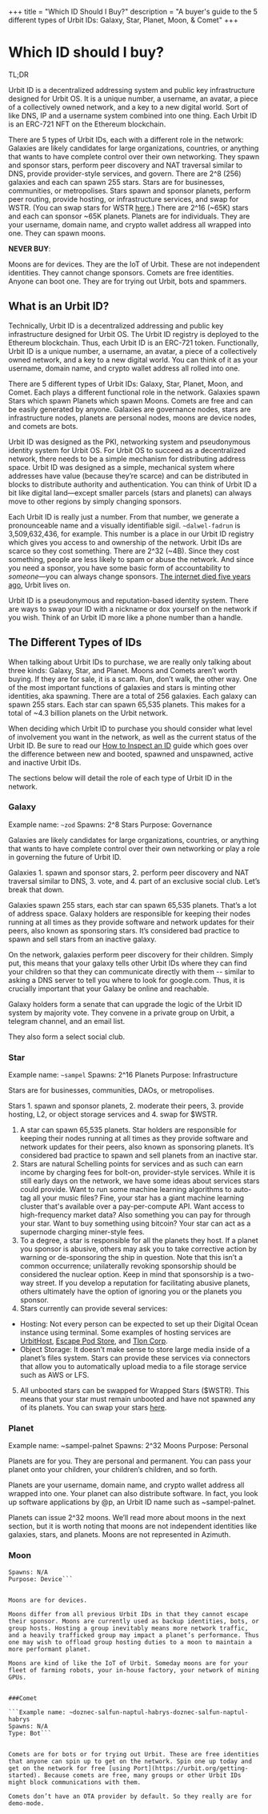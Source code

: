 +++
title = "Which ID Should I Buy?"
description = "A buyer's guide to the 5 different types of Urbit IDs: Galaxy, Star, Planet, Moon, & Comet"
+++


# Which ID should I buy?

TL;DR

Urbit ID is a decentralized addressing system and public key infrastructure designed for Urbit OS. It is a unique number, a username, an avatar, a piece of a collectively owned network, and a key to a new digital world. Sort of like DNS, IP and a username system combined into one thing. Each Urbit ID is an ERC-721 NFT on the Ethereum blockchain.

There are 5 types of Urbit IDs, each with a different role in the network:
Galaxies are likely candidates for large organizations, countries, or anything that wants to have complete control over their own networking. They spawn and sponsor stars, perform peer discovery and NAT traversal similar to DNS, provide provider-style services, and govern.  There are 2^8 (256) galaxies and each can spawn 255 stars.
Stars are for businesses, communities, or metropolises. Stars spawn and sponsor planets, perform peer routing, provide hosting, or infrastructure services, and swap for WSTR. (You can swap stars for WSTR [here](https://star.market/).) There are 2^16 (~65K) stars and each can sponsor ~65K planets.
Planets are for individuals. They are your username, domain name, and crypto wallet address all wrapped into one. They can spawn moons.

**NEVER BUY**:

Moons are for devices. They are the IoT of Urbit. These are not independent identities. They cannot change sponsors.
Comets are free identities. Anyone can boot one. They are for trying out Urbit, bots and spammers. 


## What is an Urbit ID?

Technically, Urbit ID is a decentralized addressing and public key infrastructure designed for Urbit OS. The Urbit ID registry is deployed to the Ethereum blockchain. Thus, each Urbit ID is an ERC-721 token. Functionally, Urbit ID is a unique number, a username, an avatar, a piece of a collectively owned network, and a key to a new digital world. You can think of it as your username, domain name, and crypto wallet address all rolled into one.

There are 5 different types of Urbit IDs: Galaxy, Star, Planet, Moon, and Comet. Each plays a different functional role in the network. Galaxies spawn Stars which spawn Planets which spawn Moons. Comets are free and can be easily generated by anyone. Galaxies are governance nodes, stars are infrastructure nodes, planets are personal nodes, moons are device nodes, and comets are bots.

Urbit ID was designed as the PKI, networking system and pseudonymous identity system for Urbit OS. For Urbit OS to succeed as a decentralized network, there needs to be a simple mechanism for distributing address space. Urbit ID was designed as a simple, mechanical system where addresses have value (because they’re scarce) and can be distributed in blocks to distribute authority and authentication. You can think of Urbit ID a bit like digital land—except smaller parcels (stars and planets) can always move to other regions by simply changing sponsors.

Each Urbit ID is really just a number. From that number, we generate a pronounceable name and a visually identifiable sigil. `~dalwel-fadrun` is 3,509,632,436, for example. This number is a place in our Urbit ID registry which gives you access to and ownership of the network. Urbit IDs are scarce so they cost something. There are 2^32 (~4B). Since they cost something, people are less likely to spam or abuse the network. And since you need a sponsor, you have some basic form of accountability to *someone*—you can always change sponsors. [The internet died five years ago](https://forum.agoraroad.com/index.php?threads/dead-internet-theory-most-of-the-internet-is-fake.3011/), Urbit lives on. 

Urbit ID is a pseudonymous and reputation-based identity system. There are ways to swap your ID with a nickname or dox yourself on the network if you wish. Think of an Urbit ID more like a phone number than a handle.





## The Different Types of IDs

When talking about Urbit IDs to purchase, we are really only talking about three kinds: Galaxy, Star, and Planet. Moons and Comets aren’t worth buying. If they are for sale, it is a scam. Run, don’t walk, the other way. One of the most important functions of galaxies and stars is minting other identities, aka spawning. There are a total of 256 galaxies. Each galaxy can spawn 255 stars. Each star can spawn 65,535 planets. This makes for a total of ~4.3 billion planets on the Urbit network. 

When deciding which Urbit ID to purchase you should consider what level of involvement you want in the network, as well as the current status of the Urbit ID. Be sure to read our [How to Inspect an ID](TODO) guide which goes over the difference between new and booted, spawned and unspawned, active and inactive Urbit IDs. 

The sections below will detail the role of each type of Urbit ID in the network.


### Galaxy

Example name: `~zod`
Spawns: 2^8 Stars
Purpose: Governance

Galaxies are likely candidates for large organizations, countries, or anything that wants to have complete control over their own networking or play a role in governing the future of Urbit ID.  

Galaxies 1. spawn and sponsor stars, 2. perform peer discovery and NAT traversal similar to DNS, 3. vote, and 4. part of an exclusive social club. Let’s break that down. 

Galaxies spawn 255 stars, each star can spawn 65,535 planets. That’s a lot of address space. Galaxy holders are responsible for keeping their nodes running at all times as they provide software and network updates for their peers, also known as sponsoring stars. It’s considered bad practice to spawn and sell stars from an inactive galaxy. 


On the network, galaxies perform peer discovery for their children. Simply put, this means that your galaxy tells other Urbit IDs where they can find your children so that they can communicate directly with them -- similar to asking a DNS server to tell you where to look for google.com. Thus, it is crucially important that your Galaxy be online and reachable.


Galaxy holders form a senate that can upgrade the logic of the Urbit ID system by majority vote. They convene in a private group on Urbit, a telegram channel, and an email list.


They also form a select social club.


### Star

Example name: `~sampel`
Spawns: 2^16 Planets
Purpose: Infrastructure

Stars are for businesses, communities, DAOs, or metropolises. 

Stars 1. spawn and sponsor planets, 2. moderate their peers, 3. provide hosting, L2, or object storage services and 4. swap for $WSTR.

1. A star can spawn 65,535 planets. Star holders are responsible for keeping their nodes running at all times as they provide software and network updates for their peers, also known as sponsoring planets. It’s considered bad practice to spawn and sell planets from an inactive star.
2. Stars are natural Schelling points for services and as such can earn income by charging fees for bolt-on, provider-style services. While it is still early days on the network, we have some ideas about services stars could provide. Want to run some machine learning algorithms to auto-tag all your music files? Fine, your star has a giant machine learning cluster that's available over a pay-per-compute API. Want access to high-frequency market data? Also something you can pay for through your star. Want to buy something using bitcoin? Your star can act as a supernode charging miner-style fees. 
3. To a degree, a star is responsible for all the planets they host. If a planet you sponsor is abusive, others may ask you to take corrective action by warning or de-sponsoring the ship in question. Note that this isn’t a common occurrence; unilaterally revoking sponsorship should be considered the nuclear option. Keep in mind that sponsorship is a two-way street. If you develop a reputation for facilitating abusive planets, others ultimately have the option of ignoring you or the planets you sponsor. 
4. Stars currently can provide several services:
  - Hosting: Not every person can be expected to set up their Digital Ocean instance using terminal. Some examples of hosting services are [UrbitHost](https://urbithost.com/), [Escape Pod Store](https://www.escapepod.store/), and [Tlon Corp](https://tlon.io/).
  - Object Storage: It doesn’t make sense to store large media inside of a planet’s files system. Stars can provide these services via connectors that allow you to automatically upload media to a file storage service such as AWS or LFS. 
5. All unbooted stars can be swapped for Wrapped Stars ($WSTR). This means that your star must remain unbooted and have not spawned any of its planets. You can swap your stars [here](http://star.market/).

### Planet

Example name: ~sampel-palnet
Spawns: 2^32 Moons
Purpose: Personal

Planets are for you. They are personal and permanent. You can pass your planet onto your children, your children’s children, and so forth.

Planets are your username, domain name, and crypto wallet address all wrapped into one. Your planet can also distribute software. In fact, you look up software applications by @p, an Urbit ID name such as ~sampel-palnet. 

Planets can issue 2^32 moons. We’ll read more about moons in the next section, but it is worth noting that moons are not independent identities like galaxies, stars, and planets. Moons are not represented in Azimuth. 



### Moon

```Example name: ~doznec-salfun-naptul-habrys
Spawns: N/A
Purpose: Device```


Moons are for devices.

Moons differ from all previous Urbit IDs in that they cannot escape their sponsor. Moons are currently used as backup identities, bots, or group hosts. Hosting a group inevitably means more network traffic, and a heavily trafficked group may impact a planet’s performance. Thus one may wish to offload group hosting duties to a moon to maintain a more performant planet.

Moons are kind of like the IoT of Urbit. Someday moons are for your fleet of farming robots, your in-house factory, your network of mining GPUs. 


###Comet

```Example name: ~doznec-salfun-naptul-habrys-doznec-salfun-naptul-habrys
Spawns: N/A
Type: Bot```


Comets are for bots or for trying out Urbit. These are free identities that anyone can spin up to get on the network. Spin one up today and get on the network for free [using Port](https://urbit.org/getting-started). Because comets are free, many groups or other Urbit IDs might block communications with them. 

Comets don’t have an OTA provider by default. So they really are for demo-mode. 

















